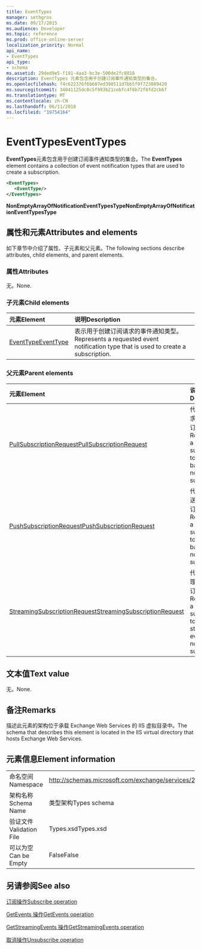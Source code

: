```yaml
---
title: EventTypes
manager: sethgros
ms.date: 09/17/2015
ms.audience: Developer
ms.topic: reference
ms.prod: office-online-server
localization_priority: Normal
api_name:
- EventTypes
api_type:
- schema
ms.assetid: 29ded9e5-f191-4aa3-bc3e-500de2fc8818
description: EventTypes 元素包含用于创建订阅事件通知类型的集合。
ms.openlocfilehash: f4c622376f6b607ed390511d7bb5f0f723889420
ms.sourcegitcommit: 34041125dc8c5f993b21cebfc4f8b72f0fd2cb6f
ms.translationtype: MT
ms.contentlocale: zh-CN
ms.lasthandoff: 06/11/2018
ms.locfileid: "19754164"
---
```

# <a name="eventtypes"></a><span data-ttu-id="a2399-103">EventTypes</span><span class="sxs-lookup"><span data-stu-id="a2399-103">EventTypes</span></span>

<span data-ttu-id="a2399-104">**EventTypes**元素包含用于创建订阅事件通知类型的集合。</span><span class="sxs-lookup"><span data-stu-id="a2399-104">The **EventTypes** element contains a collection of event notification types that are used to create a subscription.</span></span> 
  
```xml
<EventTypes>
   <EventType/>
</EventTypes>
```

 <span data-ttu-id="a2399-105">**NonEmptyArrayOfNotificationEventTypesType**</span><span class="sxs-lookup"><span data-stu-id="a2399-105">**NonEmptyArrayOfNotificationEventTypesType**</span></span>
## <a name="attributes-and-elements"></a><span data-ttu-id="a2399-106">属性和元素</span><span class="sxs-lookup"><span data-stu-id="a2399-106">Attributes and elements</span></span>

<span data-ttu-id="a2399-107">如下章节中介绍了属性、子元素和父元素。</span><span class="sxs-lookup"><span data-stu-id="a2399-107">The following sections describe attributes, child elements, and parent elements.</span></span>
  
### <a name="attributes"></a><span data-ttu-id="a2399-108">属性</span><span class="sxs-lookup"><span data-stu-id="a2399-108">Attributes</span></span>

<span data-ttu-id="a2399-109">无。</span><span class="sxs-lookup"><span data-stu-id="a2399-109">None.</span></span>
  
### <a name="child-elements"></a><span data-ttu-id="a2399-110">子元素</span><span class="sxs-lookup"><span data-stu-id="a2399-110">Child elements</span></span>

|<span data-ttu-id="a2399-111">**元素**</span><span class="sxs-lookup"><span data-stu-id="a2399-111">**Element**</span></span>|<span data-ttu-id="a2399-112">**说明**</span><span class="sxs-lookup"><span data-stu-id="a2399-112">**Description**</span></span>|
|:-----|:-----|
|[<span data-ttu-id="a2399-113">EventType</span><span class="sxs-lookup"><span data-stu-id="a2399-113">EventType</span></span>](eventtype.md) <br/> |<span data-ttu-id="a2399-114">表示用于创建订阅请求的事件通知类型。</span><span class="sxs-lookup"><span data-stu-id="a2399-114">Represents a requested event notification type that is used to create a subscription.</span></span>  <br/> |
   
### <a name="parent-elements"></a><span data-ttu-id="a2399-115">父元素</span><span class="sxs-lookup"><span data-stu-id="a2399-115">Parent elements</span></span>

|<span data-ttu-id="a2399-116">**元素**</span><span class="sxs-lookup"><span data-stu-id="a2399-116">**Element**</span></span>|<span data-ttu-id="a2399-117">**说明**</span><span class="sxs-lookup"><span data-stu-id="a2399-117">**Description**</span></span>|
|:-----|:-----|
|[<span data-ttu-id="a2399-118">PullSubscriptionRequest</span><span class="sxs-lookup"><span data-stu-id="a2399-118">PullSubscriptionRequest</span></span>](pullsubscriptionrequest.md) <br/> |<span data-ttu-id="a2399-119">代表对基于请求的事件通知订阅的订阅。</span><span class="sxs-lookup"><span data-stu-id="a2399-119">Represents a subscription to a pull-based event notification subscription.</span></span>  <br/> |
|[<span data-ttu-id="a2399-120">PushSubscriptionRequest</span><span class="sxs-lookup"><span data-stu-id="a2399-120">PushSubscriptionRequest</span></span>](pushsubscriptionrequest.md) <br/> |<span data-ttu-id="a2399-121">代表对基于推送的事件通知订阅的订阅。</span><span class="sxs-lookup"><span data-stu-id="a2399-121">Represents a subscription to a push-based event notification subscription.</span></span>  <br/> |
|[<span data-ttu-id="a2399-122">StreamingSubscriptionRequest</span><span class="sxs-lookup"><span data-stu-id="a2399-122">StreamingSubscriptionRequest</span></span>](streamingsubscriptionrequest.md) <br/> |<span data-ttu-id="a2399-123">代表对流式处理的事件通知订阅的订阅。</span><span class="sxs-lookup"><span data-stu-id="a2399-123">Represents a subscription to a streaming event notification subscription.</span></span>  <br/> |
   
## <a name="text-value"></a><span data-ttu-id="a2399-124">文本值</span><span class="sxs-lookup"><span data-stu-id="a2399-124">Text value</span></span>

<span data-ttu-id="a2399-125">无。</span><span class="sxs-lookup"><span data-stu-id="a2399-125">None.</span></span>
  
## <a name="remarks"></a><span data-ttu-id="a2399-126">备注</span><span class="sxs-lookup"><span data-stu-id="a2399-126">Remarks</span></span>

<span data-ttu-id="a2399-127">描述此元素的架构位于承载 Exchange Web Services 的 IIS 虚拟目录中。</span><span class="sxs-lookup"><span data-stu-id="a2399-127">The schema that describes this element is located in the IIS virtual directory that hosts Exchange Web Services.</span></span>
  
## <a name="element-information"></a><span data-ttu-id="a2399-128">元素信息</span><span class="sxs-lookup"><span data-stu-id="a2399-128">Element information</span></span>

|||
|:-----|:-----|
|<span data-ttu-id="a2399-129">命名空间</span><span class="sxs-lookup"><span data-stu-id="a2399-129">Namespace</span></span>  <br/> |http://schemas.microsoft.com/exchange/services/2006/types  <br/> |
|<span data-ttu-id="a2399-130">架构名称</span><span class="sxs-lookup"><span data-stu-id="a2399-130">Schema Name</span></span>  <br/> |<span data-ttu-id="a2399-131">类型架构</span><span class="sxs-lookup"><span data-stu-id="a2399-131">Types schema</span></span>  <br/> |
|<span data-ttu-id="a2399-132">验证文件</span><span class="sxs-lookup"><span data-stu-id="a2399-132">Validation File</span></span>  <br/> |<span data-ttu-id="a2399-133">Types.xsd</span><span class="sxs-lookup"><span data-stu-id="a2399-133">Types.xsd</span></span>  <br/> |
|<span data-ttu-id="a2399-134">可以为空</span><span class="sxs-lookup"><span data-stu-id="a2399-134">Can be Empty</span></span>  <br/> |<span data-ttu-id="a2399-135">False</span><span class="sxs-lookup"><span data-stu-id="a2399-135">False</span></span>  <br/> |
   
## <a name="see-also"></a><span data-ttu-id="a2399-136">另请参阅</span><span class="sxs-lookup"><span data-stu-id="a2399-136">See also</span></span>



[<span data-ttu-id="a2399-137">订阅操作</span><span class="sxs-lookup"><span data-stu-id="a2399-137">Subscribe operation</span></span>](subscribe-operation.md)
  
[<span data-ttu-id="a2399-138">GetEvents 操作</span><span class="sxs-lookup"><span data-stu-id="a2399-138">GetEvents operation</span></span>](getevents-operation.md)
  
[<span data-ttu-id="a2399-139">GetStreamingEvents 操作</span><span class="sxs-lookup"><span data-stu-id="a2399-139">GetStreamingEvents operation</span></span>](getstreamingevents-operation.md)
  
[<span data-ttu-id="a2399-140">取消操作</span><span class="sxs-lookup"><span data-stu-id="a2399-140">Unsubscribe operation</span></span>](unsubscribe-operation.md)

